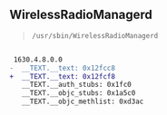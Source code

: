 ## WirelessRadioManagerd

> `/usr/sbin/WirelessRadioManagerd`

```diff

 1630.4.8.0.0
-  __TEXT.__text: 0x12fcc8
+  __TEXT.__text: 0x12fcf8
   __TEXT.__auth_stubs: 0x1fc0
   __TEXT.__objc_stubs: 0x1a5c0
   __TEXT.__objc_methlist: 0xd3ac

```
